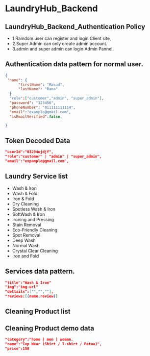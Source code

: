 # LaundryHub_Backend

## LaundryHub_Backend_Authentication Policy

- 1.Ramdom user can register and login Client site,
- 2.Super Admin can only create admin account.
- 3.admin and super admin can login Admin Pannel.

## Authentication data pattern for normal user.

```json
{
 "name": {
      "firstName": "Masud",
      "lastName": "Rana"
  }
  "role":["customer","admin", "super_admin"],
  "password": "123456",
  "phoneNumber": "011111111114",
  "email":"example@gmail.com",
  "isEmailVerified":false,

}
```

## Token Decoded Data

```json
"userId":"03294ujdjf",
"role":"customer" | "admin" | "super_admin",
"email":"expample@gmail.com",
```

## Laundry Service list

- Wash & Iron
- Wash & Fold
- Iron & Fold
- Dry Cleaning
- Spotless Wash & Iron
- SoftWash & Iron
- Ironing and Pressing
- Stain Removal
- Eco-Friendly Cleaning
- Spot Removal
- Deep Wash
- Normal Wash
- Crystal Clear Cleaning
- Iron and Fold

## Services data pattern.

```json
"title":"Wash & Iron"
"img":"img-url"
"dettails":["","",""],
"reviews:[{name,review}]

```


## Cleaning Product list 


## Cleaning Product demo data 
 ```json
"category":"home | men | woman,
"name":"Top Wear (Shirt / T-shirt / Fatua)",
 "price":150
```
